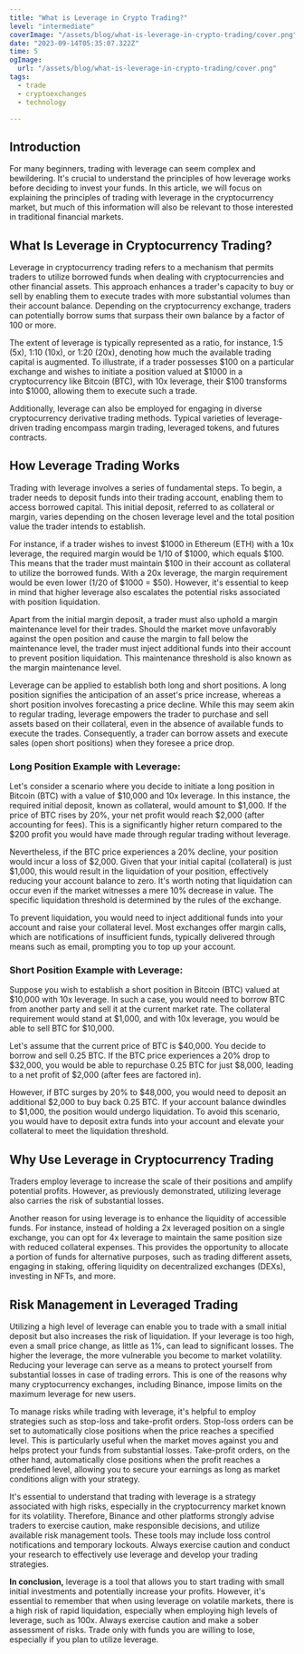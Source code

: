 ```yaml
---
title: "What is Leverage in Crypto Trading?"
level: "intermediate"
coverImage: "/assets/blog/what-is-leverage-in-crypto-trading/cover.png"
date: "2023-09-14T05:35:07.322Z"
time: 5
ogImage:
  url: "/assets/blog/what-is-leverage-in-crypto-trading/cover.png"
tags:
  - trade
  - cryptoexchanges
  - technology

---
```


## Introduction
For many beginners, trading with leverage can seem complex and bewildering. It's crucial to understand the principles of how leverage works before deciding to invest your funds. In this article, we will focus on explaining the principles of trading with leverage in the cryptocurrency market, but much of this information will also be relevant to those interested in traditional financial markets.

## What Is Leverage in Cryptocurrency Trading?
Leverage in cryptocurrency trading refers to a mechanism that permits traders to utilize borrowed funds when dealing with cryptocurrencies and other financial assets. This approach enhances a trader's capacity to buy or sell by enabling them to execute trades with more substantial volumes than their account balance. Depending on the cryptocurrency exchange, traders can potentially borrow sums that surpass their own balance by a factor of 100 or more.

The extent of leverage is typically represented as a ratio, for instance, 1:5 (5x), 1:10 (10x), or 1:20 (20x), denoting how much the available trading capital is augmented. To illustrate, if a trader possesses $100 on a particular exchange and wishes to initiate a position valued at $1000 in a cryptocurrency like Bitcoin (BTC), with 10x leverage, their $100 transforms into $1000, allowing them to execute such a trade.

Additionally, leverage can also be employed for engaging in diverse cryptocurrency derivative trading methods. Typical varieties of leverage-driven trading encompass margin trading, leveraged tokens, and futures contracts.

<!-- banner_place -->

## How Leverage Trading Works
Trading with leverage involves a series of fundamental steps. To begin, a trader needs to deposit funds into their trading account, enabling them to access borrowed capital. This initial deposit, referred to as collateral or margin, varies depending on the chosen leverage level and the total position value the trader intends to establish.

For instance, if a trader wishes to invest $1000 in Ethereum (ETH) with a 10x leverage, the required margin would be 1/10 of $1000, which equals $100. This means that the trader must maintain $100 in their account as collateral to utilize the borrowed funds. With a 20x leverage, the margin requirement would be even lower (1/20 of $1000 = $50). However, it's essential to keep in mind that higher leverage also escalates the potential risks associated with position liquidation.

Apart from the initial margin deposit, a trader must also uphold a margin maintenance level for their trades. Should the market move unfavorably against the open position and cause the margin to fall below the maintenance level, the trader must inject additional funds into their account to prevent position liquidation. This maintenance threshold is also known as the margin maintenance level.

Leverage can be applied to establish both long and short positions. A long position signifies the anticipation of an asset's price increase, whereas a short position involves forecasting a price decline. While this may seem akin to regular trading, leverage empowers the trader to purchase and sell assets based on their collateral, even in the absence of available funds to execute the trades. Consequently, a trader can borrow assets and execute sales (open short positions) when they foresee a price drop.

### Long Position Example with Leverage:
Let's consider a scenario where you decide to initiate a long position in Bitcoin (BTC) with a value of $10,000 and 10x leverage. In this instance, the required initial deposit, known as collateral, would amount to $1,000. If the price of BTC rises by 20%, your net profit would reach $2,000 (after accounting for fees). This is a significantly higher return compared to the $200 profit you would have made through regular trading without leverage.

Nevertheless, if the BTC price experiences a 20% decline, your position would incur a loss of $2,000. Given that your initial capital (collateral) is just $1,000, this would result in the liquidation of your position, effectively reducing your account balance to zero. It's worth noting that liquidation can occur even if the market witnesses a mere 10% decrease in value. The specific liquidation threshold is determined by the rules of the exchange.

To prevent liquidation, you would need to inject additional funds into your account and raise your collateral level. Most exchanges offer margin calls, which are notifications of insufficient funds, typically delivered through means such as email, prompting you to top up your account.

### Short Position Example with Leverage:
Suppose you wish to establish a short position in Bitcoin (BTC) valued at $10,000 with 10x leverage. In such a case, you would need to borrow BTC from another party and sell it at the current market rate. The collateral requirement would stand at $1,000, and with 10x leverage, you would be able to sell BTC for $10,000.

Let's assume that the current price of BTC is $40,000. You decide to borrow and sell 0.25 BTC. If the BTC price experiences a 20% drop to $32,000, you would be able to repurchase 0.25 BTC for just $8,000, leading to a net profit of $2,000 (after fees are factored in).

However, if BTC surges by 20% to $48,000, you would need to deposit an additional $2,000 to buy back 0.25 BTC. If your account balance dwindles to $1,000, the position would undergo liquidation. To avoid this scenario, you would have to deposit extra funds into your account and elevate your collateral to meet the liquidation threshold.

## Why Use Leverage in Cryptocurrency Trading
Traders employ leverage to increase the scale of their positions and amplify potential profits. However, as previously demonstrated, utilizing leverage also carries the risk of substantial losses.

Another reason for using leverage is to enhance the liquidity of accessible funds. For instance, instead of holding a 2x leveraged position on a single exchange, you can opt for 4x leverage to maintain the same position size with reduced collateral expenses. This provides the opportunity to allocate a portion of funds for alternative purposes, such as trading different assets, engaging in staking, offering liquidity on decentralized exchanges (DEXs), investing in NFTs, and more.

## Risk Management in Leveraged Trading
Utilizing a high level of leverage can enable you to trade with a small initial deposit but also increases the risk of liquidation. If your leverage is too high, even a small price change, as little as 1%, can lead to significant losses. The higher the leverage, the more vulnerable you become to market volatility. Reducing your leverage can serve as a means to protect yourself from substantial losses in case of trading errors. This is one of the reasons why many cryptocurrency exchanges, including Binance, impose limits on the maximum leverage for new users.

To manage risks while trading with leverage, it's helpful to employ strategies such as stop-loss and take-profit orders. Stop-loss orders can be set to automatically close positions when the price reaches a specified level. This is particularly useful when the market moves against you and helps protect your funds from substantial losses. Take-profit orders, on the other hand, automatically close positions when the profit reaches a predefined level, allowing you to secure your earnings as long as market conditions align with your strategy.

It's essential to understand that trading with leverage is a strategy associated with high risks, especially in the cryptocurrency market known for its volatility. Therefore, Binance and other platforms strongly advise traders to exercise caution, make responsible decisions, and utilize available risk management tools. These tools may include loss control notifications and temporary lockouts. Always exercise caution and conduct your research to effectively use leverage and develop your trading strategies.

**In conclusion,** leverage is a tool that allows you to start trading with small initial investments and potentially increase your profits. However, it's essential to remember that when using leverage on volatile markets, there is a high risk of rapid liquidation, especially when employing high levels of leverage, such as 100x. Always exercise caution and make a sober assessment of risks. Trade only with funds you are willing to lose, especially if you plan to utilize leverage.

